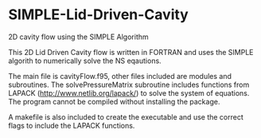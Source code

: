 # SIMPLE-Lid-Driven-Cavity
2D cavity flow using the SIMPLE Algorithm

This 2D Lid Driven Cavity flow is written in FORTRAN and uses the SIMPLE algorith to numerically solve the NS eqautions.

The main file is cavityFlow.f95, other files included are modules and subroutines. The solvePressureMatrix subroutine includes functions
from LAPACK (http://www.netlib.org/lapack/) to solve the system of equations. The program cannot be compiled without installing the package.

A makefile is also included to create the executable and use the correct flags to include the LAPACK functions.
